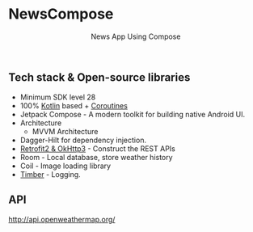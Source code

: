 # NewsCompose
<p align="center">  
News App Using Compose
</p>
</br>

## Tech stack & Open-source libraries
- Minimum SDK level 28
- 100% [Kotlin](https://kotlinlang.org/) based + [Coroutines](https://github.com/Kotlin/kotlinx.coroutines)
- Jetpack Compose - A modern toolkit for building native Android UI.
- Architecture
  - MVVM Architecture  
- Dagger-Hilt for dependency injection.
- [Retrofit2 & OkHttp3](https://github.com/square/retrofit) - Construct the REST APIs
- Room - Local database, store weather history
- Coil - Image loading library
- [Timber](https://github.com/JakeWharton/timber) - Logging.

## API
http://api.openweathermap.org/
